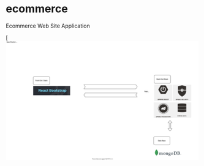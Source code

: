 # ecommerce
Ecommerce Web Site Application

[![Alt text](/Ecommerce.svg "Technical Architecture Design")
